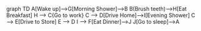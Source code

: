 graph TD
    A[Wake up]-->G[Morning Shower]-->B
    B(Brush teeth)-->H[Eat Breakfast]
    H --> C{Go to work}
    C --> D[Drive Home]-->I[Evening Shower]
    C --> E[Drive to Store]
    E --> D
    I --> F[Eat Dinner]-->J
    J[Go to sleep]-->A
